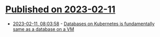# [Published on 2023-02-11](index.md)

* [2023-02-11, 08:03:58](https://news.ycombinator.com/item?id=34750522) - [Databases on Kubernetes is fundamentally same as a database on a VM](https://twitter.com/kelseyhightower/status/1624081136073994240)
